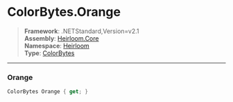 # ColorBytes.Orange

> **Framework**: .NETStandard,Version=v2.1  
> **Assembly**: [Heirloom.Core][0]  
> **Namespace**: [Heirloom][0]  
> **Type**: [ColorBytes][1]  

--------------------------------------------------------------------------------

### Orange

```cs
ColorBytes Orange { get; }
```

[0]: ../Heirloom.Core.md
[1]: Heirloom.ColorBytes.md
